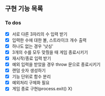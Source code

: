## 구현 기능 목록

### To dos

- [x] 서로 다른 3자리의 수 입력 받기
- [x] 입력한 수에 대한 볼, 스트라이크 개수 출력
- [x] 하나도 없는 경우 '낫싱'
- [x] 3개의 수를 모두 맞췄을 때 게임 종료시키기
- [x] 재시작/종료 입력 받기
- [x] 예외 입력을 받았을 경우 throw 문으로 종료시키기
- [x] 랜덤 숫자 생성하기
- [x] 기능 단위로 함수 분리
- [x] 예외처리 구체화 필요
- [x] 게임 종료 구현(process.exit() X)
